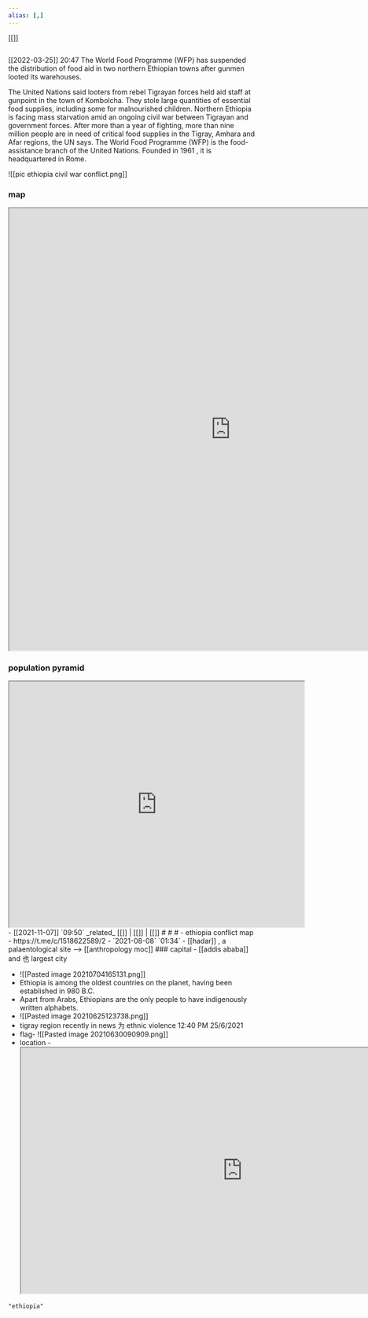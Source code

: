 ```yaml
---
alias: [,]
---
```

[[]]
```toc
```

[[2022-03-25]] 20:47
The World Food Programme (WFP) has suspended the distribution of food aid in two northern Ethiopian towns after gunmen looted its warehouses.

The United Nations said looters from rebel Tigrayan forces held aid staff at gunpoint in the town of Kombolcha. They 
stole large quantities of essential food supplies, including some for malnourished children.
Northern Ethiopia is facing mass starvation amid an ongoing civil war between Tigrayan and government forces. After more than a year of fighting, more than nine million people are in need of critical food supplies in the Tigray, Amhara and Afar regions, the UN says.
The World Food Programme (WFP) is the food-assistance branch of the United Nations. Founded in 1961 , it is headquartered in Rome.

![[pic ethiopia civil war conflict.png]]
### map
<iframe src="https://duckduckgo.com/?t=ffab&q=ethiopia&ia=web&iaxm=about" width="900" height="900" ></iframe>

### population pyramid
<iframe src="https://www.populationpyramid.net/ethiopia/2019/" width="600" height="500" ></iframe>
- [[2021-11-07]] `09:50` _related_ [[]] | [[]] | [[]] # # #
	- ethiopia conflict map - https://t.me/c/1518622589/2
- `2021-08-08`  `01:34`
	- [[hadar]] , a palaentological site --> [[anthropology moc]]
### capital
- [[addis ababa]] and 也 largest city

- ![[Pasted image 20210704165131.png]]
- Ethiopia is among the oldest countries on the planet, having been established in 980 B.C.
- Apart from Arabs, Ethiopians are the only people to have indigenously written alphabets.
- ![[Pasted image 20210625123738.png]]
- tigray region recently in news 为 ethnic violence 12:40 PM 25/6/2021
- flag- ![[Pasted image 20210630090909.png]]
- location - <iframe src="https://duckduckgo.com/?t=ffab&q=ethiopia&ia=web&iaxm=about" width="900" height="500" ></iframe>

```query
"ethiopia"
```